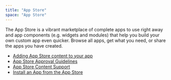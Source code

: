 ```yaml
---
title: "App Store"
space: "App Store"
---
```

The App Store is a vibrant marketplace of complete apps to use right away and app components (e.g. widgets and modules) that help you build your own custom app even quicker. Browse all apps, get what you need, or share the apps you have created.

*   [Adding App Store content to your app](adding-app-store-content-to-your-app)
*   [App Store Approval Guidelines](app-store-approval-guidelines)
*   [App Store Content Support](app-store-content-support)
*   [Install an App from the App Store](install-an-app-from-the-app-store)
